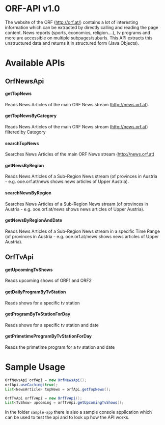 # ORF-API v1.0

The website of the ORF (http://orf.at/) contains a lot of interesting information which can be extracted by directly calling and reading the page content. News reports (sports, economics, religion....), tv programs and more are accessible on multiple subpages/suburls. This API extracts this unstructured data and returns it in structured form (Java Objects).

# Available APIs

## OrfNewsApi
#### getTopNews
Reads News Articles of the main ORF News stream (http://news.orf.at).

#### getTopNewsByCategory
Reads News Articles of the main ORF News stream (http://news.orf.at) filtered by Category

#### searchTopNews
Searches News Articles of the main ORF News stream (http://news.orf.at)

#### getNewsByRegion
Reads News Articles of a Sub-Region News stream (of provinces in Austria - e.g. ooe.orf.at/news shows news articles of Upper Austria).

#### searchNewsByRegion
Searches News Articles of a Sub-Region News stream (of provinces in Austria - e.g. ooe.orf.at/news shows news articles of Upper Austria).

#### getNewsByRegionAndDate
Reads News Articles of a Sub-Region News stream in a specific Time Range (of provinces in Austria - e.g. ooe.orf.at/news shows news articles of Upper Austria).


## OrfTvApi
#### getUpcomingTvShows
Reads upcoming shows of ORF1 and ORF2

#### getDailyProgramByTvStation
Reads shows for a specific tv station

#### getProgramByTvStationForDay
Reads shows for a specific tv station and date

#### getPrimetimeProgramByTvStationForDay
Reads the primetime program for a tv station and date


# Sample Usage
```java
OrfNewsApi orfApi = new OrfNewsApi();
orfApi.useCaching(true);
List<NewsArticle> topNews = orfApi.getTopNews();

OrfTvApi orfTvApi = new OrfTvApi();
List<TvShow> upcoming = orfTvApi.getUpcomingTvShows();
```

In the folder `sample-app` there is also a sample console application which can be used to test the api and to look up how the API works.
